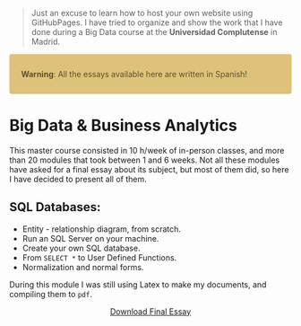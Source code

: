 > Just an excuse to learn how to host your own website using GitHubPages.
> I have tried to organize and show the work that I have done during a Big Data course at the **Universidad Complutense** in Madrid.

<div style = "color: #5c5032; background-color: #dec27a; position: relative; padding: .75rem 1.25rem; margin-bottom: 1rem; border: 1px solid transparent; border-radius: .25rem;" >
  
  <b>Warning</b>:  All the essays available here are written in Spanish!

</div>

# Big Data & Business Analytics
This master course consisted in 10 h/week of in-person classes, and more than 20 modules that took between 1 and 6 weeks. Not all these modules have asked for a final essay about its subject, but most of them did, so here I have decided to present all of them.

## SQL Databases:

* Entity - relationship diagram, from scratch.
* Run an SQL Server on your machine.
* Create your own SQL database.
* From `SELECT *` to User Defined Functions.
* Normalization and normal forms.

During this module I was still using Latex to make my documents, and compiling them to `pdf`.

<p align="center">
<a class="btn" href="https://github.com/santibreo/BigData-BA_mastering/raw/master/essays/01_SQLbbdd.pdf">
Download Final Essay
</a>
</p>

